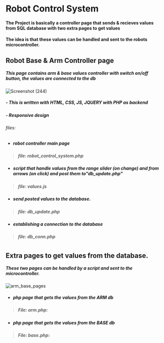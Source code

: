 

# Robot Control System
#### The Project is basically a controller page that sends & recieves values from SQL database with two extra pages to get values
#### The idea is that these values can be handled and sent to the robots microcontroller.
 ## Robot Base & Arm Controller page 
 ##### This page contains arm & base values controller with switch on/off button, the values are connected to the db
![Screenshot (244)](https://user-images.githubusercontent.com/49666154/127553159-d3c10e3f-675d-4df0-9afb-0a18aca20492.png)
##### -  This is written with HTML, CSS, JS, JQUERY with PHP as backend
##### -  Responsive design

###### files:
- ##### robot controller main page  
> ##### file: robot_control_system.php 
- ##### script that handle values from the range slider (on change) and from arrows (on click) and post them to"db_update.php"
> ##### file: values.js 
- ##### send posted values to the database.
> ##### file: db_update.php
- ##### establishing a connection to the database
> ##### file: db_conn.php 
#
 ## Extra pages to get values from the database.
##### These two pages can be handled by a script and sent to the microcontroller. 
![arm_base_pages](https://user-images.githubusercontent.com/49666154/127559708-a3a6a7fa-fe57-450c-a3b4-a30001a47067.png)

- ##### php page that gets the values from the ARM db 
> ##### File: arm.php:
- ##### php page that gets the values from the BASE db  
> ##### File: base.php:
#
